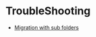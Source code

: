 # TroubleShooting

- [Migration with sub folders](https://github.com/YHA-Center/yha-website/tree/main/database)
